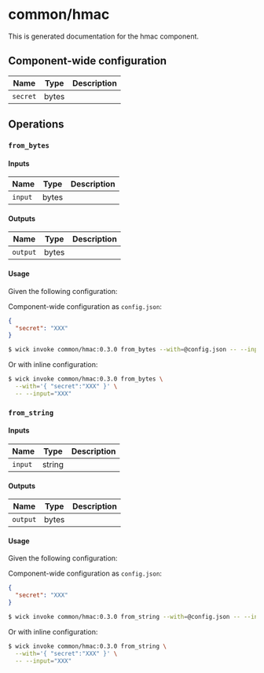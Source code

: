 # common/hmac

This is generated documentation for the hmac component.


## Component-wide configuration

| Name | Type | Description |
| ---- | ---- | ----------- |
| `secret` | bytes |  |


## Operations

### `from_bytes`

#### Inputs

| Name | Type | Description |
| ---- | ---- | ----------- |
| `input` | bytes |  |


#### Outputs

| Name | Type | Description |
| ---- | ---- | ----------- |
| `output` | bytes |  |

#### Usage

Given the following configuration:

Component-wide configuration as `config.json`:

```json
{ 
  "secret": "XXX"
}
```

```bash
$ wick invoke common/hmac:0.3.0 from_bytes --with=@config.json -- --input="XXX"
```

Or with inline configuration:

```bash
$ wick invoke common/hmac:0.3.0 from_bytes \
  --with='{ "secret":"XXX" }' \
  -- --input="XXX"
```

### `from_string`

#### Inputs

| Name | Type | Description |
| ---- | ---- | ----------- |
| `input` | string |  |


#### Outputs

| Name | Type | Description |
| ---- | ---- | ----------- |
| `output` | bytes |  |

#### Usage

Given the following configuration:

Component-wide configuration as `config.json`:

```json
{ 
  "secret": "XXX"
}
```

```bash
$ wick invoke common/hmac:0.3.0 from_string --with=@config.json -- --input="XXX"
```

Or with inline configuration:

```bash
$ wick invoke common/hmac:0.3.0 from_string \
  --with='{ "secret":"XXX" }' \
  -- --input="XXX"
```

